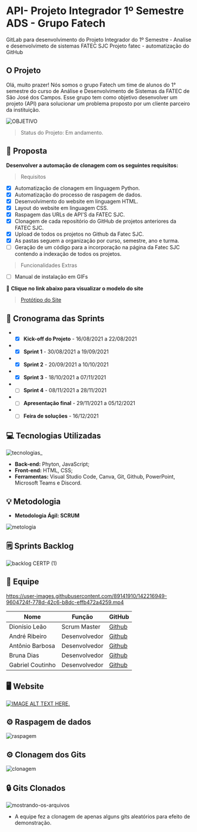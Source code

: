# API- Projeto Integrador 1º Semestre ADS - Grupo Fatech 
GitLab para desenvolvimento do Projeto Integrador do 1º Semestre - Analise e desenvolvimeto de sistemas FATEC SJC
Projeto fatec - automatização do GitHub
## O Projeto
Olá, muito prazer! Nós somos o grupo Fatech um time de alunos do 1° semestre do curso de Análise e Desenvolvimento de Sistemas da FATEC de São José dos Campos. Esse grupo tem como objetivo desenvolver um projeto (API) para solucionar um problema proposto por um cliente parceiro da instituição.

![OBJETIVO](https://user-images.githubusercontent.com/89141910/133865425-8d18f61f-58ca-47b7-aa87-578c0a00e168.png)
> Status do Projeto: Em andamento.
## 🎯 Proposta
**Desenvolver a automação de clonagem com os seguintes requisitos:**
> Requisitos
- [x] Automatização de clonagem em linguagem Python.
- [x] Automatização do processo de raspagem de dados.
- [x] Desenvolvimento do website em linguagem HTML.
- [x] Layout do website em linguagem CSS. 
- [x] Raspagem das URLs de API'S da FATEC SJC.
- [x] Clonagem de cada repositório do GitHub de projetos anteriores da FATEC SJC.
- [x] Upload de todos os projetos no Github da Fatec SJC.
- [x] As pastas seguem a organização por curso, semestre, ano e turma.
- [ ] Geração de um código para a incorporação na página da Fatec SJC contendo a indexação de todos os projetos.
> Funcionalidades Extras
- [ ] Manual de instalação em GIFs

🔗 **Clique no link abaixo para visualizar o modelo do site**
> <a href="https://equipefatech.netlify.app/" target="_blank">Protótipo do Site</a>

## 📆 Cronograma das Sprints
- - [x] **Kick-off do Projeto** - 16/08/2021 a 22/08/2021
- - [x] **Sprint 1** - 30/08/2021 a 19/09/2021
- - [x] **Sprint 2** - 20/09/2021 a 10/10/2021
- - [x] **Sprint 3** - 18/10/2021 a 07/11/2021
- - [ ] **Sprint 4** - 08/11/2021 a 28/11/2021
- - [ ] **Apresentação final** - 29/11/2021 a 05/12/2021
- - [ ] **Feira de soluções** - 16/12/2021   

## 💻 Tecnologias Utilizadas
![tecnologias_](https://user-images.githubusercontent.com/89141910/142216674-639552c3-d3bc-4b0a-acd8-bff90f3d93a0.png)

- **Back-end:** Phyton, JavaScript;
- **Front-end:** HTML, CSS;
- **Ferramentas:** Visual Studio Code, Canva, Git, Github, PowerPoint, Microsoft Teams e Discord.

## 💡 Metodologia
<ul> <li> <strong>Metodologia Ágil: SCRUM </strong> </li> </ul>

![metologia](https://user-images.githubusercontent.com/67170978/133004767-aeb05f5d-60ed-49c3-b245-b28ea33755fa.png)




## 🗒️ Sprints Backlog
![backlog CERTP (1)](https://user-images.githubusercontent.com/89141910/140399538-5b2252ee-843f-447b-ac33-6ced15f0e2cc.png)



## 👥 Equipe
https://user-images.githubusercontent.com/89141910/142216949-9604724f-778d-42c6-b8dc-effb472a4259.mp4

| Nome            | Função       | GitHub                                                       |
|-----------------|--------------|--------------------------------------------------------------|
| Dionísio Leão   | Scrum Master | <a href="https://github.com/dsslleagion" target="_blank">Github</a> |
| André Ribeiro   | Desenvolvedor| <a href="https://github.com/New-Tomorrow" target="_blank">Github</a> |
| Antônio Barbosa | Desenvolvedor| <a href="https://github.com/Antonio-Barbosa" target="_blank">Github</a> |
| Bruna Dias      | Desenvolvedor| <a href="https://github.com/brunadias3" target="_blank">Github</a> |
| Gabriel Coutinho| Desenvolvedor| <a href="https://github.com/Gabriel-Coutinho0" target="_blank">Github</a> |

                                    
## 🖥️ Website
[![IMAGE ALT TEXT HERE](http://img.youtube.com/vi/Za4CrqMQb38/0.jpg).](https://www.youtube.com/watch?v=IrxE4HeVXSc)

## ⚙️ Raspagem de dados
![raspagem](https://user-images.githubusercontent.com/89141910/136674359-41875f57-c704-4cb6-819c-11c52b2e17fc.gif)

## ⚙️ Clonagem dos Gits
![clonagem](https://user-images.githubusercontent.com/89141910/136674362-4b9ca8d4-1c9b-47e6-a57f-b3e27b7a93b6.gif)

## 🔒 Gits Clonados
![mostrando-os-arquivos](https://user-images.githubusercontent.com/89141910/136674366-fa581145-dfb6-466d-aeac-68e66b7cf0a6.gif)

- A equipe fez a clonagem de apenas alguns gits aleatórios para efeito de demonstração.
